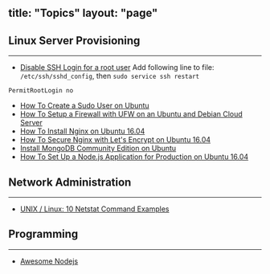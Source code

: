 title: "Topics"
layout: "page"
---


## Linux Server Provisioning
-----
* [Disable SSH Login for a root user]()
Add following line to file: `/etc/ssh/sshd_config`, then `sudo service ssh restart`
```
PermitRootLogin no
```

* [How To Create a Sudo User on Ubuntu](https://www.digitalocean.com/community/tutorials/how-to-create-a-sudo-user-on-ubuntu-quickstart)
* [How To Setup a Firewall with UFW on an Ubuntu and Debian Cloud Server](https://www.digitalocean.com/community/tutorials/how-to-setup-a-firewall-with-ufw-on-an-ubuntu-and-debian-cloud-server)
* [How To Install Nginx on Ubuntu 16.04](https://www.digitalocean.com/community/tutorials/how-to-install-nginx-on-ubuntu-16-04)
* [How To Secure Nginx with Let's Encrypt on Ubuntu 16.04](https://www.digitalocean.com/community/tutorials/how-to-secure-nginx-with-let-s-encrypt-on-ubuntu-16-04)
* [Install MongoDB Community Edition on Ubuntu](https://docs.mongodb.com/manual/tutorial/install-mongodb-on-ubuntu/)
* [How To Set Up a Node.js Application for Production on Ubuntu 16.04](https://www.digitalocean.com/community/tutorials/how-to-set-up-a-node-js-application-for-production-on-ubuntu-16-04)

## Network Administration
-----
* [UNIX / Linux: 10 Netstat Command Examples](http://www.thegeekstuff.com/2010/03/netstat-command-examples)


## Programming
-----
* [Awesome Nodejs](https://github.com/sindresorhus/awesome-nodejs)
